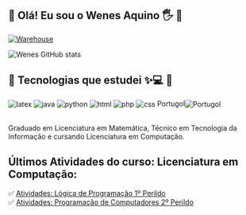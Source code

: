 ## 📌 Olá! Eu sou o Wenes Aquino 🖐️ 💫

[![Warehouse](https://img.shields.io/website-up-down-green-red/http/monip.org.svg?style=for-the-badge&logo=html5&logoColor=white)](https://3dwarehouse.sketchup.com/by/wenesaquino)

![Wenes GitHub stats](https://github-readme-stats.vercel.app/api?username=wenesga&show_icons=true&theme=dracula&count_private=true)

## 📌 Tecnologias que estudei ✨💻 📖

<div style="display: inline_block">
  <img align="center" alt="latex" src="https://img.shields.io/badge/Made%20with-LaTeX-B53D2B.svg?style=for-the-badge&logo=openjdk&logoColor=white" />
  <img align="center" alt="java" src="https://img.shields.io/badge/Java-ED8B00?style=for-the-badge&logo=openjdk&logoColor=white" />
  <img align="center" alt="python" src="https://img.shields.io/badge/Python-2F4387?style=for-the-badge&logo=python&logoColor=white" />
  <img align="center" alt="html" src="https://img.shields.io/badge/HTML-239120?style=for-the-badge&logo=html5&logoColor=white" />
  <img align="center" alt="php" src="https://img.shields.io/badge/PHP-7F4CFF?style=for-the-badge&logo=php&logoColor=white" />
  <img align="center" alt="css" src="https://img.shields.io/badge/CSS-4C82AD?&style=for-the-badge&logo=css3&logoColor=white" />
  Portugol<img align="center" alt="Portugol" src="https://raw.githubusercontent.com/UNIVALI-LITE/Portugol-Studio/master/ide/src/main/resources/br/univali/ps/ui/icones/Dark/pequeno/light_pix.png" />
</div><br/>

Graduado em Licenciatura em Matemática, Técnico em Tecnologia da Informação e cursando Licenciatura em Computação.

## Últimos Atividades do curso: Licenciatura em Computação:

✅ [Atividades: Lógica de Programação 1º Perildo](https://github.com/wenesga/Atividade-de-Logica-Programacao)<br/>
✅ [Atividades: Programação de Computadores 2º Perildo](https://github.com/wenesga/Atividades-de-Programacao)<br/>

